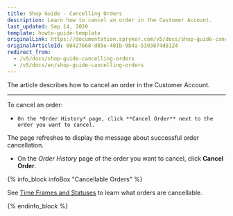 ```yaml
---
title: Shop Guide - Cancelling Orders
description: Learn how to cancel an order in the Customer Account.
last_updated: Sep 14, 2020
template: howto-guide-template
originalLink: https://documentation.spryker.com/v5/docs/shop-guide-cancelling-orders
originalArticleId: 80427668-d85e-481b-9b4a-5393874d8124
redirect_from:
  - /v5/docs/shop-guide-cancelling-orders
  - /v5/docs/en/shop-guide-cancelling-orders
---
```


The article describes how to cancel an order in the Customer Account.

---
To cancel an order:

*     On the *Order History* page, click **Cancel Order** next to the order you want to cancel.
The page refreshes to display the message about successful order cancellation.

* On the *Order History* page of the order you want to cancel, click **Cancel Order**.

{% info_block infoBox "Cancellable Orders" %}

See [Time Frames and Statuses](/docs/scos/user/features/order-management-feature-overview/order-cancellation-overview.html) to learn what orders are cancellable.

{% endinfo_block %}
